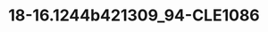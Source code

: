 ---
title: 18-16.1244b421309_94-CLE1086
image: 18-16.1244b421309_94-CLE1086.jpg
brand: sposo
layout: vestito
---